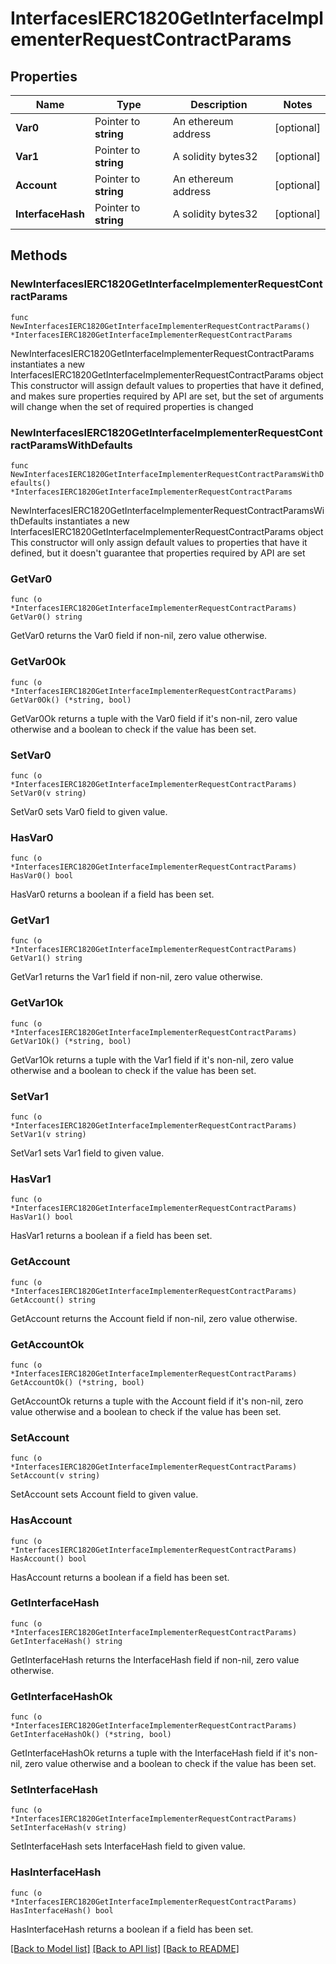 # InterfacesIERC1820GetInterfaceImplementerRequestContractParams

## Properties

Name | Type | Description | Notes
------------ | ------------- | ------------- | -------------
**Var0** | Pointer to **string** | An ethereum address | [optional] 
**Var1** | Pointer to **string** | A solidity bytes32 | [optional] 
**Account** | Pointer to **string** | An ethereum address | [optional] 
**InterfaceHash** | Pointer to **string** | A solidity bytes32 | [optional] 

## Methods

### NewInterfacesIERC1820GetInterfaceImplementerRequestContractParams

`func NewInterfacesIERC1820GetInterfaceImplementerRequestContractParams() *InterfacesIERC1820GetInterfaceImplementerRequestContractParams`

NewInterfacesIERC1820GetInterfaceImplementerRequestContractParams instantiates a new InterfacesIERC1820GetInterfaceImplementerRequestContractParams object
This constructor will assign default values to properties that have it defined,
and makes sure properties required by API are set, but the set of arguments
will change when the set of required properties is changed

### NewInterfacesIERC1820GetInterfaceImplementerRequestContractParamsWithDefaults

`func NewInterfacesIERC1820GetInterfaceImplementerRequestContractParamsWithDefaults() *InterfacesIERC1820GetInterfaceImplementerRequestContractParams`

NewInterfacesIERC1820GetInterfaceImplementerRequestContractParamsWithDefaults instantiates a new InterfacesIERC1820GetInterfaceImplementerRequestContractParams object
This constructor will only assign default values to properties that have it defined,
but it doesn't guarantee that properties required by API are set

### GetVar0

`func (o *InterfacesIERC1820GetInterfaceImplementerRequestContractParams) GetVar0() string`

GetVar0 returns the Var0 field if non-nil, zero value otherwise.

### GetVar0Ok

`func (o *InterfacesIERC1820GetInterfaceImplementerRequestContractParams) GetVar0Ok() (*string, bool)`

GetVar0Ok returns a tuple with the Var0 field if it's non-nil, zero value otherwise
and a boolean to check if the value has been set.

### SetVar0

`func (o *InterfacesIERC1820GetInterfaceImplementerRequestContractParams) SetVar0(v string)`

SetVar0 sets Var0 field to given value.

### HasVar0

`func (o *InterfacesIERC1820GetInterfaceImplementerRequestContractParams) HasVar0() bool`

HasVar0 returns a boolean if a field has been set.

### GetVar1

`func (o *InterfacesIERC1820GetInterfaceImplementerRequestContractParams) GetVar1() string`

GetVar1 returns the Var1 field if non-nil, zero value otherwise.

### GetVar1Ok

`func (o *InterfacesIERC1820GetInterfaceImplementerRequestContractParams) GetVar1Ok() (*string, bool)`

GetVar1Ok returns a tuple with the Var1 field if it's non-nil, zero value otherwise
and a boolean to check if the value has been set.

### SetVar1

`func (o *InterfacesIERC1820GetInterfaceImplementerRequestContractParams) SetVar1(v string)`

SetVar1 sets Var1 field to given value.

### HasVar1

`func (o *InterfacesIERC1820GetInterfaceImplementerRequestContractParams) HasVar1() bool`

HasVar1 returns a boolean if a field has been set.

### GetAccount

`func (o *InterfacesIERC1820GetInterfaceImplementerRequestContractParams) GetAccount() string`

GetAccount returns the Account field if non-nil, zero value otherwise.

### GetAccountOk

`func (o *InterfacesIERC1820GetInterfaceImplementerRequestContractParams) GetAccountOk() (*string, bool)`

GetAccountOk returns a tuple with the Account field if it's non-nil, zero value otherwise
and a boolean to check if the value has been set.

### SetAccount

`func (o *InterfacesIERC1820GetInterfaceImplementerRequestContractParams) SetAccount(v string)`

SetAccount sets Account field to given value.

### HasAccount

`func (o *InterfacesIERC1820GetInterfaceImplementerRequestContractParams) HasAccount() bool`

HasAccount returns a boolean if a field has been set.

### GetInterfaceHash

`func (o *InterfacesIERC1820GetInterfaceImplementerRequestContractParams) GetInterfaceHash() string`

GetInterfaceHash returns the InterfaceHash field if non-nil, zero value otherwise.

### GetInterfaceHashOk

`func (o *InterfacesIERC1820GetInterfaceImplementerRequestContractParams) GetInterfaceHashOk() (*string, bool)`

GetInterfaceHashOk returns a tuple with the InterfaceHash field if it's non-nil, zero value otherwise
and a boolean to check if the value has been set.

### SetInterfaceHash

`func (o *InterfacesIERC1820GetInterfaceImplementerRequestContractParams) SetInterfaceHash(v string)`

SetInterfaceHash sets InterfaceHash field to given value.

### HasInterfaceHash

`func (o *InterfacesIERC1820GetInterfaceImplementerRequestContractParams) HasInterfaceHash() bool`

HasInterfaceHash returns a boolean if a field has been set.


[[Back to Model list]](../README.md#documentation-for-models) [[Back to API list]](../README.md#documentation-for-api-endpoints) [[Back to README]](../README.md)


